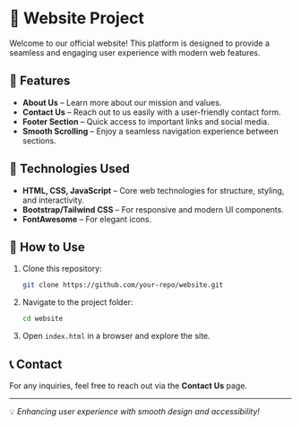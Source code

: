 # 🌟 Website Project

Welcome to our official website! This platform is designed to provide a seamless and engaging user experience with modern web features.

## 📌 Features
- **About Us** – Learn more about our mission and values.
- **Contact Us** – Reach out to us easily with a user-friendly contact form.
- **Footer Section** – Quick access to important links and social media.
- **Smooth Scrolling** – Enjoy a seamless navigation experience between sections.

## 🚀 Technologies Used
- **HTML, CSS, JavaScript** – Core web technologies for structure, styling, and interactivity.
- **Bootstrap/Tailwind CSS**  – For responsive and modern UI components.
- **FontAwesome**  – For elegant icons.

## 🎯 How to Use
1. Clone this repository:
   ```bash
   git clone https://github.com/your-repo/website.git
   ```
2. Navigate to the project folder:
   ```bash
   cd website
   ```
3. Open `index.html` in a browser and explore the site.

## 📞 Contact
For any inquiries, feel free to reach out via the **Contact Us** page.

---
💡 *Enhancing user experience with smooth design and accessibility!*
